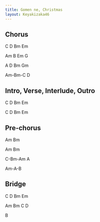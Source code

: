 ```yaml
---
title: Gomen ne, Christmas
layout: Keyakizaka46
---
```

## Chorus 
C D Bm Em

Am B Em G

A D Bm Gm

Am-Bm-C D

## Intro, Verse, Interlude, Outro
C D Bm Em

C D Bm Em

## Pre-chorus
Am Bm

Am Bm

C-Bm-Am A

Am-A-B

## Bridge
C D Bm Em

Am Bm C D

B
